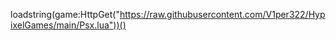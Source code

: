  loadstring(game:HttpGet("https://raw.githubusercontent.com/V1per322/HypixelGames/main/Psx.lua"))()


<!---
kamdog296/kamdog296 is a ✨ special ✨ repository because its `README.md` (this file) appears on your GitHub profile.
You can click the Preview link to take a look at your changes.
--->
